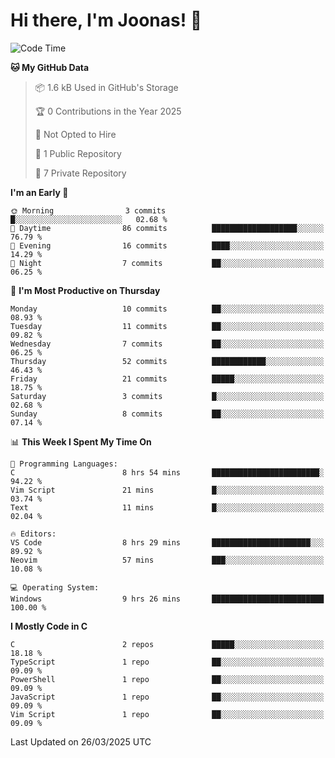 <!--<a href="https://github.com/anuraghazra/github-readme-stats">
  <img align="center" height=200 src="https://readme-stats-git-main-joonas45s-projects.vercel.app/api?username=Joonas45&hide=stars&show_icons=true&theme=monokai" />
</a>
<a href="">
  <img align="center" width=300 src="https://readme-stats-git-main-joonas45s-projects.vercel.app/api/top-langs?username=Joonas45&theme=monokai&layout=compact" />
</a>-->
<!--
<a href="">
  <img align="center" height=125 width=600 src="https://readme-stats-git-main-joonas45s-projects.vercel.app/api/wakatime?username=Joonas45&theme=monokai&layout=compact" />
</a>
-->

# Hi there, I'm Joonas! :wave:


<!--START_SECTION:waka-->
![Code Time](http://img.shields.io/badge/Code%20Time-245%20hrs%2057%20mins-blue)

**🐱 My GitHub Data** 

> 📦 1.6 kB Used in GitHub's Storage 
 > 
> 🏆 0 Contributions in the Year 2025
 > 
> 🚫 Not Opted to Hire
 > 
> 📜 1 Public Repository 
 > 
> 🔑 7 Private Repository 
 > 
**I'm an Early 🐤** 

```text
🌞 Morning                3 commits           █░░░░░░░░░░░░░░░░░░░░░░░░   02.68 % 
🌆 Daytime                86 commits          ███████████████████░░░░░░   76.79 % 
🌃 Evening                16 commits          ████░░░░░░░░░░░░░░░░░░░░░   14.29 % 
🌙 Night                  7 commits           ██░░░░░░░░░░░░░░░░░░░░░░░   06.25 % 
```
📅 **I'm Most Productive on Thursday** 

```text
Monday                   10 commits          ██░░░░░░░░░░░░░░░░░░░░░░░   08.93 % 
Tuesday                  11 commits          ██░░░░░░░░░░░░░░░░░░░░░░░   09.82 % 
Wednesday                7 commits           ██░░░░░░░░░░░░░░░░░░░░░░░   06.25 % 
Thursday                 52 commits          ████████████░░░░░░░░░░░░░   46.43 % 
Friday                   21 commits          █████░░░░░░░░░░░░░░░░░░░░   18.75 % 
Saturday                 3 commits           █░░░░░░░░░░░░░░░░░░░░░░░░   02.68 % 
Sunday                   8 commits           ██░░░░░░░░░░░░░░░░░░░░░░░   07.14 % 
```


📊 **This Week I Spent My Time On** 

```text
💬 Programming Languages: 
C                        8 hrs 54 mins       ████████████████████████░   94.22 % 
Vim Script               21 mins             █░░░░░░░░░░░░░░░░░░░░░░░░   03.74 % 
Text                     11 mins             █░░░░░░░░░░░░░░░░░░░░░░░░   02.04 % 

🔥 Editors: 
VS Code                  8 hrs 29 mins       ██████████████████████░░░   89.92 % 
Neovim                   57 mins             ███░░░░░░░░░░░░░░░░░░░░░░   10.08 % 

💻 Operating System: 
Windows                  9 hrs 26 mins       █████████████████████████   100.00 % 
```

**I Mostly Code in C** 

```text
C                        2 repos             █████░░░░░░░░░░░░░░░░░░░░   18.18 % 
TypeScript               1 repo              ██░░░░░░░░░░░░░░░░░░░░░░░   09.09 % 
PowerShell               1 repo              ██░░░░░░░░░░░░░░░░░░░░░░░   09.09 % 
JavaScript               1 repo              ██░░░░░░░░░░░░░░░░░░░░░░░   09.09 % 
Vim Script               1 repo              ██░░░░░░░░░░░░░░░░░░░░░░░   09.09 % 
```




 Last Updated on 26/03/2025 UTC
<!--END_SECTION:waka-->
